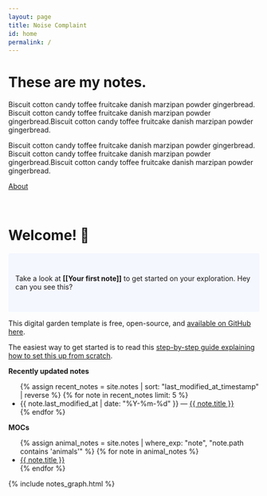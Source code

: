 ```yaml
---
layout: page
title: Noise Complaint
id: home
permalink: /
---
```


 <div class="content">
          <div class="content-body">
            <h1 class="u-text-h1">These are my notes.</h1>
            <p>Biscuit cotton candy toffee fruitcake danish marzipan powder gingerbread. Biscuit cotton candy toffee fruitcake danish marzipan powder gingerbread.Biscuit cotton candy toffee fruitcake danish marzipan powder gingerbread.</p>
            <div class="blockquote">
              <p>Biscuit cotton candy toffee fruitcake danish marzipan powder gingerbread. Biscuit cotton candy toffee fruitcake danish marzipan powder gingerbread.Biscuit cotton candy toffee fruitcake danish marzipan powder gingerbread.</p>
            </div>
            <a href="/about" class="button w-inline-block">
              <div class="button-label">About</div><img src="images/arrow.svg" loading="lazy" alt="" class="button-image">
            </a>
          </div>
          <div class="scattered-wrap"><img src="assets/cutunseen-histories-MfkVwVm1K0w-unsplash-(1).png" loading="lazy" sizes="(max-width: 767px) 125.82785034179688px, 16vw" srcset="assets/cutunseen-histories-MfkVwVm1K0w-unsplash-(1).png 500w, assets/cutunseen-histories-MfkVwVm1K0w-unsplash-(1).png 800w, assets/cutunseen-histories-MfkVwVm1K0w-unsplash-(1).png 1080w, assets/cutunseen-histories-MfkVwVm1K0w-unsplash-(1).png 1600w, assets/cutunseen-histories-MfkVwVm1K0w-unsplash-(1).png 2000w, assets/cutunseen-histories-MfkVwVm1K0w-unsplash-(1).png 2831w" alt="" class="scattered-image is-1"><img src="assets/cutunseen-histories-MfkVwVm1K0w-unsplash-(1).png" loading="lazy" sizes="(max-width: 767px) 128.48175048828125px, 17vw" srcset="assets/cutunseen-histories-MfkVwVm1K0w-unsplash-(1).png 500w, assets/cutunseen-histories-MfkVwVm1K0w-unsplash-(1).png 800w, assets/cutunseen-histories-MfkVwVm1K0w-unsplash-(1).png 1080w, assets/cutunseen-histories-MfkVwVm1K0w-unsplash-(1).png 1600w, assets/cutunseen-histories-MfkVwVm1K0w-unsplash-(1).png 2000w, assets/cutunseen-histories-MfkVwVm1K0w-unsplash-(1).png 2831w" alt="" class="scattered-image is-2"><img src="assets/cutunseen-histories-MfkVwVm1K0w-unsplash-(1).png" loading="lazy" sizes="(max-width: 479px) 128.48175048828125px, (max-width: 767px) 27vw, 17vw" srcset="assets/cutunseen-histories-MfkVwVm1K0w-unsplash-(1).png 500w, assets/cutunseen-histories-MfkVwVm1K0w-unsplash-(1).png 800w, assets/cutunseen-histories-MfkVwVm1K0w-unsplash-(1).png 1080w, assets/cutunseen-histories-MfkVwVm1K0w-unsplash-(1).png 1600w, assets/cutunseen-histories-MfkVwVm1K0w-unsplash-(1).png 2000w, assets/cutunseen-histories-MfkVwVm1K0w-unsplash-(1).png 2831w" alt="" class="scattered-image is-3"><img src="assets/cutunseen-histories-MfkVwVm1K0w-unsplash-(1).png" loading="lazy" sizes="(max-width: 991px) 136.2054443359375px, 18vw" srcset="assets/cutunseen-histories-MfkVwVm1K0w-unsplash-(1).png 500w, assets/cutunseen-histories-MfkVwVm1K0w-unsplash-(1).png 800w, assets/cutunseen-histories-MfkVwVm1K0w-unsplash-(1).png 1080w, assets/cutunseen-histories-MfkVwVm1K0w-unsplash-(1).png 1600w, assets/cutunseen-histories-MfkVwVm1K0w-unsplash-(1).png 2000w, assets/cutunseen-histories-MfkVwVm1K0w-unsplash-(1).png 2831w" alt="" class="scattered-image is-4"></div>
        </div>

# Welcome! 🌱

<p style="padding: 3em 1em; background: #f5f7ff; border-radius: 4px;">
  Take a look at <span style="font-weight: bold">[[Your first note]]</span> to get started on your exploration. Hey can you see this?
</p>

This digital garden template is free, open-source, and [available on GitHub here](https://github.com/maximevaillancourt/digital-garden-jekyll-template).

The easiest way to get started is to read this [step-by-step guide explaining how to set this up from scratch](https://maximevaillancourt.com/blog/setting-up-your-own-digital-garden-with-jekyll).

<strong>Recently updated notes</strong>

<ul>
  {% assign recent_notes = site.notes | sort: "last_modified_at_timestamp" | reverse %}
  {% for note in recent_notes limit: 5 %}
    <li>
      {{ note.last_modified_at | date: "%Y-%m-%d" }} — <a class="internal-link" href="{{ site.baseurl }}{{ note.url }}">{{ note.title }}</a>
    </li>
  {% endfor %}
</ul>

<strong>MOCs</strong>

<ul>
  {% assign animal_notes = site.notes | where_exp: "note", "note.path contains 'animals'" %}
  {% for note in animal_notes %}
    <li>
      <a class="internal-link" href="{{ site.baseurl }}{{ note.url }}">{{ note.title }}</a>
    </li>
  {% endfor %}
</ul>

{% include notes_graph.html %} 


<style>
  .wrapper {
    max-width: 46em;
  }
</style>
